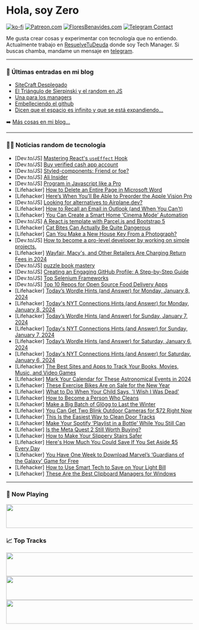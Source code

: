 # Hola, soy Zero

[![ko-fi](https://ko-fi.com/img/githubbutton_sm.svg)](https://ko-fi.com/J3J4N0LUK)
[![Patreon.com](https://img.shields.io/endpoint.svg?url=https%3A%2F%2Fshieldsio-patreon.vercel.app%2Fapi%3Fusername%3Dzerodragon%26type%3Dpatrons&style=for-the-badge)](https://patreon.com/zerodragon)
[![FloresBenavides.com](https://img.shields.io/website?down_message=oops&label=MiBlog&style=for-the-badge&up_message=online&url=https%3A%2F%2Ffloresbenavides.com)](https://floresbenavides.com)
[![Telegram Contact](https://img.shields.io/badge/escr%C3%ADbeme-ZeroDragon-%2326A5E4?style=for-the-badge&logo=telegram)](https://t.me/zerodragon)

Me gusta crear cosas y experimentar con tecnología que no entiendo.
Actualmente trabajo en [ResuelveTuDeuda](http://github.com/resuelve) donde soy Tech Manager.
Si buscas chamba, mandame un mensaje en [telegram](https://t.me/zerodragon).

---

### 📕 Últimas entradas en mi blog
<!-- BLOG-POST-LIST:START -->
- [SiteCraft Desplegado](https://floresbenavides.com/sitecraft-desplegado/)
- [El Triángulo de Sierpinski y el random en JS](https://floresbenavides.com/el-triangulo-de-sierpinski-y-el-random-en-js/)
- [Una para los managers](https://floresbenavides.com/una-para-los-managers/)
- [Embelleciendo el github](https://floresbenavides.com/embelleciendo-el-github/)
- [Dicen que el espacio es infinito y que se está expandiendo…](https://floresbenavides.com/dicen-que-el-espacio-es-infinito-y-que-se-esta-expandiendo/)
<!-- BLOG-POST-LIST:END -->

➡️ [Más cosas en mi blog...](https://floresbenavides.com)

---

### 👨‍💻 Noticias random de tecnología
<!-- TECH-POSTS:START -->
- [Dev.to/JS] [Mastering React&#39;s `useEffect` Hook](https://dev.to/hriztam/mastering-reacts-useeffect-hook-179a)
- [Dev.to/JS] [Buy verified cash app account](https://dev.to/victorgalvan3676/buy-verified-cash-app-account-4nn2)
- [Dev.to/JS] [Styled-components: Friend or foe?](https://dev.to/miasalazar/styled-components-friend-or-foe-1k53)
- [Dev.to/JS] [Ali Insider](https://dev.to/wsovn112/ali-insider-3o0j)
- [Dev.to/JS] [Program in Javascript like a Pro](https://dev.to/miasalazar/program-in-javascript-like-a-pro-m83)
- [Lifehacker] [How to Delete an Entire Page in Microsoft Word](https://lifehacker.com/tech/how-to-delete-a-page-in-word)
- [Lifehacker] [Here’s When You’ll Be Able to Preorder the Apple Vision Pro](https://lifehacker.com/tech/how-to-preorder-apple-vision-pro)
- [Dev.to/JS] [Looking for alternatives to Airplane.dev?](https://dev.to/gayatrisachdev1/looking-for-alternatives-to-airplanedev-pnc)
- [Lifehacker] [How to Recall an Email in Outlook &lpar;and When You Can&#39;t&rpar;](https://lifehacker.com/work/how-to-recall-an-outlook-email)
- [Lifehacker] [You Can Create a Smart Home ‘Cinema Mode’ Automation](https://lifehacker.com/tech/set-up-a-cinema-mode-in-your-home-using-your-smart-hub)
- [Dev.to/JS] [A React.js template with Parcel.js and Bootstrap 5](https://dev.to/lucassul/a-reactjs-template-with-parceljs-and-bootstrap-5-1pm5)
- [Lifehacker] [Cat Bites Can Actually Be Quite Dangerous](https://lifehacker.com/health/cat-bites-can-be-dangerous)
- [Lifehacker] [Can You Make a New House Key From a Photograph?](https://lifehacker.com/home/make-house-key-from-photograph)
- [Dev.to/JS] [How to become a pro-level developer by working on simple projects.](https://dev.to/arize99/how-to-become-a-pro-level-developer-by-working-on-simple-projects-4k16)
- [Lifehacker] [Wayfair, Macy&#39;s, and Other Retailers Are Charging Return Fees in 2024](https://lifehacker.com/money/stores-charging-return-fees)
- [Dev.to/JS] [puzzle book mastery](https://dev.to/rankkmarket/puzzle-book-mastery-12ef)
- [Dev.to/JS] [Creating an Engaging GitHub Profile: A Step-by-Step Guide](https://dev.to/zanepearton/creating-an-engaging-github-profile-a-step-by-step-guide-4hfl)
- [Dev.to/JS] [Top Selenium Frameworks](https://dev.to/software1233/top-selenium-frameworks-2oak)
- [Dev.to/JS] [Top 10 Repos for Open Source Food Delivery Apps](https://dev.to/abbas_ninjascode/top-10-repos-for-open-source-food-delivery-apps-51ok)
- [Lifehacker] [Today’s Wordle Hints &lpar;and Answer&rpar; for Monday, January 8, 2024](https://lifehacker.com/entertainment/wordle-answer-today-january-8-2024)
- [Lifehacker] [Today&#39;s NYT Connections Hints &lpar;and Answer&rpar; for Monday, January 8, 2024](https://lifehacker.com/entertainment/nyt-connections-answer-today-january-8-2024)
- [Lifehacker] [Today’s Wordle Hints &lpar;and Answer&rpar; for Sunday, January 7, 2024](https://lifehacker.com/entertainment/wordle-answer-today-january-7-2024)
- [Lifehacker] [Today&#39;s NYT Connections Hints &lpar;and Answer&rpar; for Sunday, January 7, 2024](https://lifehacker.com/entertainment/nyt-connections-answer-today-january-7-2024)
- [Lifehacker] [Today’s Wordle Hints &lpar;and Answer&rpar; for Saturday, January 6, 2024](https://lifehacker.com/entertainment/wordle-answer-today-january-6-2024)
- [Lifehacker] [Today&#39;s NYT Connections Hints &lpar;and Answer&rpar; for Saturday, January 6, 2024](https://lifehacker.com/entertainment/nyt-connections-answer-today-january-6-2024)
- [Lifehacker] [The Best Sites and Apps to Track Your Books, Movies, Music, and Video Games](https://lifehacker.com/best-sites-apps-to-track-books-movies-music-games)
- [Lifehacker] [Mark Your Calendar for These Astronomical Events in 2024](https://lifehacker.com/science/astronomy-events-in-2024)
- [Lifehacker] [These Exercise Bikes Are on Sale for the New Year](https://lifehacker.com/health/exercise-bike-sales-for-the-new-year)
- [Lifehacker] [What to Do When Your Child Says, &#39;I Wish I Was Dead&#39;](https://lifehacker.com/health/what-to-do-when-your-child-says-i-wish-i-was-dead)
- [Lifehacker] [How to Become a Person Who Cleans](https://lifehacker.com/home/how-to-find-the-motivation-to-clean)
- [Lifehacker] [Make a Big Batch of Glögg to Last the Winter](https://lifehacker.com/food-drink/easy-glogg-recipe)
- [Lifehacker] [You Can Get Two Blink Outdoor Cameras for $72 Right Now](https://lifehacker.com/tech/you-can-get-two-blink-outdoor-cameras-for-more-than-half-off)
- [Lifehacker] [This Is the Easiest Way to Clean Door Tracks](https://lifehacker.com/home/the-easiest-way-to-clean-door-tracks)
- [Lifehacker] [Make Your Spotify ‘Playlist in a Bottle’ While You Still Can](https://lifehacker.com/tech/how-to-make-your-spotify-playlist-in-a-bottle)
- [Lifehacker] [Is the Meta Quest 2 Still Worth Buying?](https://lifehacker.com/tech/is-the-meta-quest-2-still-worth-buying)
- [Lifehacker] [How to Make Your Slippery Stairs Safer](https://lifehacker.com/home/how-to-fix-slippery-stairs)
- [Lifehacker] [Here&#39;s How Much You Could Save If You Set Aside $5 Every Day](https://lifehacker.com/money/how-much-you-could-save-5-dollars-a-day)
- [Lifehacker] [You Have One Week to Download Marvel’s ‘Guardians of the Galaxy’ Game for Free](https://lifehacker.com/entertainment/marvels-guardians-of-the-galaxy-is-free-to-download-right-now)
- [Lifehacker] [How to Use Smart Tech to Save on Your Light Bill](https://lifehacker.com/tech/lower-lighting-bills-with-smart-tech)
- [Lifehacker] [These Are the Best Clipboard Managers for Windows](https://lifehacker.com/tech/best-clipboard-managers-for-windows)<!-- TECH-POSTS:END -->

---

### 🎵 Now Playing
<a href="https://spotify-now-playing-dun.vercel.app/now-playing?open"><img src="https://spotify-now-playing-dun.vercel.app/now-playing" width="540" height="64"></a>

### 📈 Top Tracks
<a href="https://spotify-now-playing-dun.vercel.app/top-tracks?i=1&open"><img src="https://spotify-now-playing-dun.vercel.app/top-tracks?i=1" width="540" height="64"></a>
<a href="https://spotify-now-playing-dun.vercel.app/top-tracks?i=2&open"><img src="https://spotify-now-playing-dun.vercel.app/top-tracks?i=2" width="540" height="64"></a>
<a href="https://spotify-now-playing-dun.vercel.app/top-tracks?i=3&open"><img src="https://spotify-now-playing-dun.vercel.app/top-tracks?i=3" width="540" height="64"></a>
